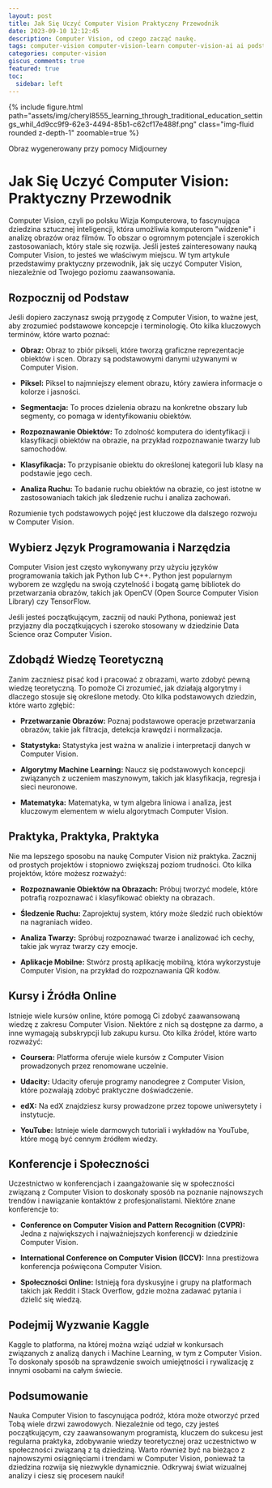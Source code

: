 ```yaml
---
layout: post
title: Jak Się Uczyć Computer Vision Praktyczny Przewodnik
date: 2023-09-10 12:12:45
description: Computer Vision, od czego zacząć naukę.
tags: computer-vision computer-vision-learn computer-vision-ai ai podstawy 
categories: computer-vision
giscus_comments: true
featured: true
toc:
  sidebar: left
---
```


{% include figure.html path="assets/img/cheryl8555_learning_through_traditional_education_settings_whil_4d9cc9f9-62e3-4494-85b1-c62cf17e488f.png" class="img-fluid rounded z-depth-1" zoomable=true %}
<div class="caption">
    Obraz wygenerowany przy pomocy Midjourney
</div>

# Jak Się Uczyć Computer Vision: Praktyczny Przewodnik

Computer Vision, czyli po polsku Wizja Komputerowa, to fascynująca dziedzina sztucznej inteligencji, która umożliwia komputerom "widzenie" i analizę obrazów oraz filmów. To obszar o ogromnym potencjale i szerokich zastosowaniach, który stale się rozwija. Jeśli jesteś zainteresowany nauką Computer Vision, to jesteś we właściwym miejscu. W tym artykule przedstawimy praktyczny przewodnik, jak się uczyć Computer Vision, niezależnie od Twojego poziomu zaawansowania.

## **Rozpocznij od Podstaw**

Jeśli dopiero zaczynasz swoją przygodę z Computer Vision, to ważne jest, aby zrozumieć podstawowe koncepcje i terminologię. Oto kilka kluczowych terminów, które warto poznać:

- **Obraz:** Obraz to zbiór pikseli, które tworzą graficzne reprezentacje obiektów i scen. Obrazy są podstawowymi danymi używanymi w Computer Vision.

- **Piksel:** Piksel to najmniejszy element obrazu, który zawiera informacje o kolorze i jasności.

- **Segmentacja:** To proces dzielenia obrazu na konkretne obszary lub segmenty, co pomaga w identyfikowaniu obiektów.

- **Rozpoznawanie Obiektów:** To zdolność komputera do identyfikacji i klasyfikacji obiektów na obrazie, na przykład rozpoznawanie twarzy lub samochodów.

- **Klasyfikacja:** To przypisanie obiektu do określonej kategorii lub klasy na podstawie jego cech.

- **Analiza Ruchu:** To badanie ruchu obiektów na obrazie, co jest istotne w zastosowaniach takich jak śledzenie ruchu i analiza zachowań.

Rozumienie tych podstawowych pojęć jest kluczowe dla dalszego rozwoju w Computer Vision.

## **Wybierz Język Programowania i Narzędzia**

Computer Vision jest często wykonywany przy użyciu języków programowania takich jak Python lub C++. Python jest popularnym wyborem ze względu na swoją czytelność i bogatą gamę bibliotek do przetwarzania obrazów, takich jak OpenCV (Open Source Computer Vision Library) czy TensorFlow.

Jeśli jesteś początkującym, zacznij od nauki Pythona, ponieważ jest przyjazny dla początkujących i szeroko stosowany w dziedzinie Data Science oraz Computer Vision.

## **Zdobądź Wiedzę Teoretyczną**

Zanim zaczniesz pisać kod i pracować z obrazami, warto zdobyć pewną wiedzę teoretyczną. To pomoże Ci zrozumieć, jak działają algorytmy i dlaczego stosuje się określone metody. Oto kilka podstawowych dziedzin, które warto zgłębić:

- **Przetwarzanie Obrazów:** Poznaj podstawowe operacje przetwarzania obrazów, takie jak filtracja, detekcja krawędzi i normalizacja.

- **Statystyka:** Statystyka jest ważna w analizie i interpretacji danych w Computer Vision.

- **Algorytmy Machine Learning:** Naucz się podstawowych koncepcji związanych z uczeniem maszynowym, takich jak klasyfikacja, regresja i sieci neuronowe.

- **Matematyka:** Matematyka, w tym algebra liniowa i analiza, jest kluczowym elementem w wielu algorytmach Computer Vision.

## **Praktyka, Praktyka, Praktyka**

Nie ma lepszego sposobu na naukę Computer Vision niż praktyka. Zacznij od prostych projektów i stopniowo zwiększaj poziom trudności. Oto kilka projektów, które możesz rozważyć:

- **Rozpoznawanie Obiektów na Obrazach:** Próbuj tworzyć modele, które potrafią rozpoznawać i klasyfikować obiekty na obrazach.

- **Śledzenie Ruchu:** Zaprojektuj system, który może śledzić ruch obiektów na nagraniach wideo.

- **Analiza Twarzy:** Spróbuj rozpoznawać twarze i analizować ich cechy, takie jak wyraz twarzy czy emocje.

- **Aplikacje Mobilne:** Stwórz prostą aplikację mobilną, która wykorzystuje Computer Vision, na przykład do rozpoznawania QR kodów.

## **Kursy i Źródła Online**

Istnieje wiele kursów online, które pomogą Ci zdobyć zaawansowaną wiedzę z zakresu Computer Vision. Niektóre z nich są dostępne za darmo, a inne wymagają subskrypcji lub zakupu kursu. Oto kilka źródeł, które warto rozważyć:

- **Coursera:** Platforma oferuje wiele kursów z Computer Vision prowadzonych przez renomowane uczelnie.

- **Udacity:** Udacity oferuje programy nanodegree z Computer Vision, które pozwalają zdobyć praktyczne doświadczenie.

- **edX:** Na edX znajdziesz kursy prowadzone przez topowe uniwersytety i instytucje.

- **YouTube:** Istnieje wiele darmowych tutoriali i wykładów na YouTube, które mogą być cennym źródłem wiedzy.

## **Konferencje i Społeczności**

Uczestnictwo w konferencjach i zaangażowanie się w społeczności związaną z Computer Vision to doskonały sposób na poznanie najnowszych trendów i nawiązanie kontaktów z profesjonalistami. Niektóre znane konferencje to:

- **Conference on Computer Vision and Pattern Recognition (CVPR):** Jedna z największych i najważniejszych konferencji w dziedzinie Computer Vision.

- **International Conference on Computer Vision (ICCV):** Inna prestiżowa konferencja poświęcona Computer Vision.

- **Społeczności Online:** Istnieją fora dyskusyjne i grupy na platformach takich jak Reddit i Stack Overflow, gdzie można zadawać pytania i dzielić się wiedzą.

## **Podejmij Wyzwanie Kaggle**

Kaggle to platforma, na której można wziąć udział w konkursach związanych z analizą danych i Machine Learning, w tym z Computer Vision. To doskonały sposób na sprawdzenie swoich umiejętności i rywalizację z innymi osobami na całym świecie.

## **Podsumowanie**

Nauka Computer Vision to fascynująca podróż, która może otworzyć przed Tobą wiele drzwi zawodowych. Niezależnie od tego, czy jesteś początkującym, czy zaawansowanym programistą, kluczem do sukcesu jest regularna praktyka, zdobywanie wiedzy teoretycznej oraz uczestnictwo w społeczności związaną z tą dziedziną. Warto również być na bieżąco z najnowszymi osiągnięciami i trendami w Computer Vision, ponieważ ta dziedzina rozwija się niezwykle dynamicznie. Odkrywaj świat wizualnej analizy i ciesz się procesem nauki!